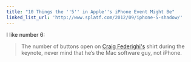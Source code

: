 ```yaml
---
title: "10 Things the ''5'' in Apple''s iPhone Event Might Be"
linked_list_url: 'http://www.splatf.com/2012/09/iphone-5-shadow/'
---
```

<p>I like number 6:</p>
<blockquote><p>
  The number of buttons open on <a href="http://www.apple.com/pr/bios/craig-federighi.html">Craig Federighi's</a> shirt during the keynote, never mind that he’s the Mac software guy, not iPhone.
</p></blockquote>

